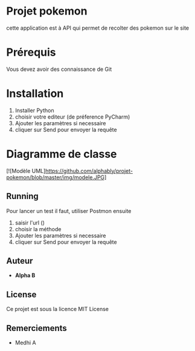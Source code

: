 # Projet pokemon
cette application est à API qui permet de recolter des pokemon sur le site  


# Prérequis 


Vous devez avoir des connaissance de Git



# Installation
1. Installer Python
2. choisir votre editeur (de préference PyCharm)
3. Ajouter les paramètres si necessaire
4. cliquer sur Send pour envoyer la requête


# Diagramme de classe

[![Modèle UML]https://github.com/alphably/projet-pokemon/blob/master/img/modele.JPG]




## Running

Pour lancer un test il faut, utiliser Postmon ensuite
1. saisir l'url ()
2. choisir la méthode
3. Ajouter les paramètres si necessaire
4. cliquer sur Send pour envoyer la requête



## Auteur

* **Alpha B** 


## License

Ce projet est sous la licence MIT License

## Remerciements

* Medhi A
